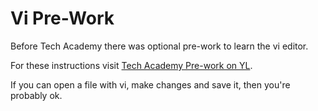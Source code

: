 # Vi Pre-Work

Before Tech Academy there was optional pre-work to learn the vi editor.

For these instructions visit  [Tech Academy Pre-work on YL](https://yourlearning.ibm.com/activity/EL01-00000147?planId=PLAN-B3814805BBB4&sectionId=SECTION-B).

If you can open a file with vi, make changes and save it, then you're probably ok. 